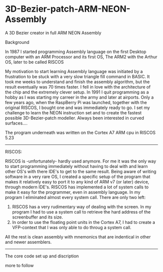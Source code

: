 

# 3D-Bezier-patch-ARM-NEON-Assembly
A 3D Bezier creator in full ARM NEON Assembly


Background

In 1987 I started programming Assembly language on the first Desktop computer with an ARM Processor and its first OS,
The ARM2 with the Arthur OS, later to be called RISCOS

My motivation to start learning Assembly language was initiated by a frustration to be stuck with a very slow triangle fill command in BASIC. It took me weeks to understand and finish the assembly algorithm, but the result eventually was 70 times faster. I fell in love with the architecture of the chip and the extremely clever setup.
In 1991 I quit programming as a hobby as I was starting my carreer in the army and later at airports. Only a few years ago, when the RaspBerry Pi was launched, together with the original RISCOS, I bought one and was immediately ready to go.
I set my challenge to learn the NEON instruction set and to create the fastest possible 3D-Bezier-patch modeller. Always been interested in curved surfaces....

The program underneath was written on the Cortex A7 ARM cpu in RISCOS 5.23

*********************************************************************************************************************
RISCOS:

RISCOS is -unfortunately- hardly used anymore. For me it was the only way to start programming immediately without having to deal with and learn other OS's with there IDE's to get to the same result. 
Being aware of writing software in a very rare OS, I created a specific setup of the program that makes it relatively easy to port it to any kind of ARM v7 (or later) device, through modern IDE's.
RISCOS has implemented a lot of system calls to make it easy for the programmer, even in assembly language. In my program I eliminated almost every system call. There are only two left:
1. RISCOS has a very rudimentary way of dealing with the screen. In my program I had to use a system call to retrieve the hard address of the screenbuffer and its size.
2. In order to use the floating point units in the Cortex A7, I had to create a VFP-context that I was only able to do throug a system call.

All the rest is clean assembly with mnemonics that are indentical in other and newer assemblers.





**********************************************************************************************************************
The core code set up and discription


more to follow
